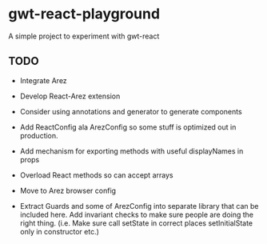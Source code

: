 # gwt-react-playground

A simple project to experiment with gwt-react

## TODO

* Integrate Arez
* Develop React-Arez extension

* Consider using annotations and generator to generate components
* Add ReactConfig ala ArezConfig so some stuff is optimized out in production.
* Add mechanism for exporting methods with useful displayNames in props
* Overload React methods so can accept arrays
* Move to Arez browser config

* Extract Guards and some of ArezConfig into separate library that can be included here.
  Add invariant checks to make sure people are doing the right thing. 
  (i.e. Make sure call setState in correct places setInitialState only in constructor etc.)
